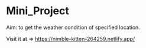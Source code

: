 # Mini_Project
Aim: to get the weather condition of specified location.

Visit it at =>
https://nimble-kitten-264259.netlify.app/
